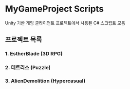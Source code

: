 # MyGameProject Scripts
Unity 기반 게임 클라이언트 프로젝트에서 사용된 C# 스크립트 모음

## 프로젝트 목록

### 1. EstherBlade (3D RPG)

### 2. 테트리스 (Puzzle)

### 3. AlienDemolition (Hypercasual)
